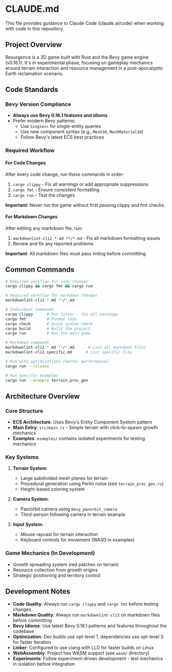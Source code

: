 # CLAUDE.md

This file provides guidance to Claude Code (claude.ai/code) when working with
code in this repository.

## Project Overview

Resurgence is a 3D game built with Rust and the Bevy game engine (v0.16.1).
It's in experimental phase, focusing on gameplay mechanics around terrain
interaction and resource management in a post-apocalyptic Earth reclamation
scenario.

## Code Standards

### Bevy Version Compliance

- **Always use Bevy 0.16.1 features and idioms**
- Prefer modern Bevy patterns:
  - Use `Single<>` for single-entity queries
  - Use new component syntax (e.g., `Mesh3d`, `MeshMaterial3d`)
  - Follow Bevy's latest ECS best practices

### Required Workflow

#### For Code Changes

After every code change, run these commands in order:

1. `cargo clippy` - Fix all warnings or add appropriate suppressions
2. `cargo fmt` - Ensure consistent formatting
3. `cargo run` - Test the changes

**Important**: Never run the game without first passing clippy and fmt checks.

#### For Markdown Changes

After editing any markdown file, run:

1. `markdownlint-cli2 *.md **/*.md` - Fix all markdown formatting issues
2. Review and fix any reported problems

**Important**: All markdown files must pass linting before committing.

## Common Commands

```bash
# Required workflow for code changes
cargo clippy && cargo fmt && cargo run

# Required workflow for markdown changes
markdownlint-cli2 *.md **/*.md

# Individual commands
cargo clippy      # Run linter - fix all warnings
cargo fmt         # Format code
cargo check       # Quick syntax check
cargo build       # Build the project
cargo run         # Run the main game

# Markdown commands
markdownlint-cli2 *.md **/*.md      # Lint all markdown files
markdownlint-cli2 specific.md      # Lint specific file

# Run with optimizations (better performance)
cargo run --release

# Run specific examples
cargo run --example terrain_proc_gen
```

## Architecture Overview

### Core Structure

- **ECS Architecture**: Uses Bevy's Entity Component System pattern
- **Main Entry**: `src/main.rs` - Simple terrain with click-to-spawn growth
  mechanics
- **Examples**: `examples/` contains isolated experiments for testing mechanics

### Key Systems

1. **Terrain System**:
   - Large subdivided mesh planes for terrain
   - Procedural generation using Perlin noise (see `terrain_proc_gen.rs`)
   - Height-based coloring system

2. **Camera System**:
   - Pan/orbit camera using `bevy_panorbit_camera`
   - Third-person following camera in terrain example

3. **Input System**:
   - Mouse raycast for terrain interaction
   - Keyboard controls for movement (WASD in examples)

### Game Mechanics (In Development)

- Growth spreading system (red patches on terrain)
- Resource collection from growth origins
- Strategic positioning and territory control

## Development Notes

- **Code Quality**: Always run `cargo clippy` and `cargo fmt` before testing
  changes
- **Markdown Quality**: Always run `markdownlint-cli2` on markdown files
  before committing
- **Bevy Idioms**: Use latest Bevy 0.16.1 patterns and features throughout
  the codebase
- **Optimization**: Dev builds use opt-level 1, dependencies use opt-level 3
  for faster iteration
- **Linker**: Configured to use clang with LLD for faster builds on Linux
- **WebAssembly**: Project has WASM support (see `wasm/` directory)
- **Experiments**: Follow experiment-driven development - test mechanics in
  isolation before integration
